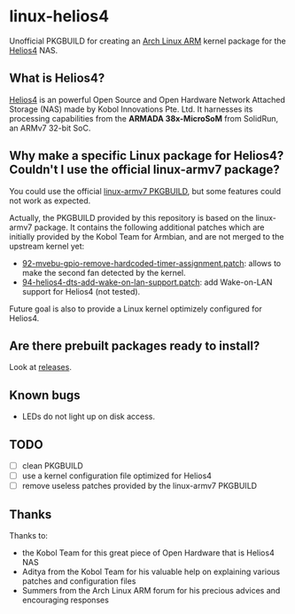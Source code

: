 # linux-helios4

Unofficial PKGBUILD for creating an [Arch Linux ARM](https://archlinuxarm.org/) kernel package for the [Helios4](https://kobol.io/helios4/) NAS.

## What is Helios4?

[Helios4](https://kobol.io/helios4/) is an powerful Open Source and Open Hardware Network Attached Storage (NAS) made by Kobol Innovations Pte. Ltd. It harnesses its processing capabilities from the **ARMADA 38x-MicroSoM** from SolidRun, an ARMv7 32-bit SoC.

## Why make a specific Linux package for Helios4? Couldn't I use the official linux-armv7 package?

You could use the official [linux-armv7 PKGBUILD](https://github.com/archlinuxarm/PKGBUILDs/tree/master/core/linux-armv7), but some features could not work as expected.

Actually, the PKGBUILD provided by this repository is based on the linux-armv7 package. It contains the following additional patches which are initially provided by the Kobol Team for Armbian, and are not merged to the upstream kernel yet:

* [92-mvebu-gpio-remove-hardcoded-timer-assignment.patch](https://github.com/armbian/build/blob/master/patch/kernel/mvebu-dev/92-mvebu-gpio-remove-hardcoded-timer-assignment.patch): allows to make the second fan detected by the kernel.
* [94-helios4-dts-add-wake-on-lan-support.patch](https://github.com/armbian/build/blob/master/patch/kernel/mvebu-next/94-helios4-dts-add-wake-on-lan-support.patch): add Wake-on-LAN support for Helios4 (not tested).

Future goal is also to provide a Linux kernel optimizely configured for Helios4.

## Are there prebuilt packages ready to install?

Look at [releases](https://github.com/gbcreation/linux-helios4/releases).

## Known bugs

- LEDs do not light up on disk access.

## TODO

- [ ] clean PKGBUILD
- [ ] use a kernel configuration file optimized for Helios4
- [ ] remove useless patches provided by the linux-armv7 PKGBUILD

## Thanks

Thanks to:

- the Kobol Team for this great piece of Open Hardware that is Helios4 NAS
- Aditya from the Kobol Team for his valuable help on explaining various patches and configuration files
- Summers from the Arch Linux ARM forum for his precious advices and encouraging responses

